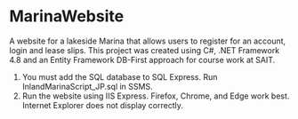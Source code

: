 # MarinaWebsite
A website for a lakeside Marina that allows users to register for an account, login and lease slips. This project was created using C#, .NET Framework 4.8 and an Entity Framework DB-First approach for course work at SAIT.
1.	You must add the SQL database to SQL Express. Run InlandMarinaScript_JP.sql in SSMS.
2.	Run the website using IIS Express. Firefox, Chrome, and Edge work best. Internet Explorer does not display correctly.
